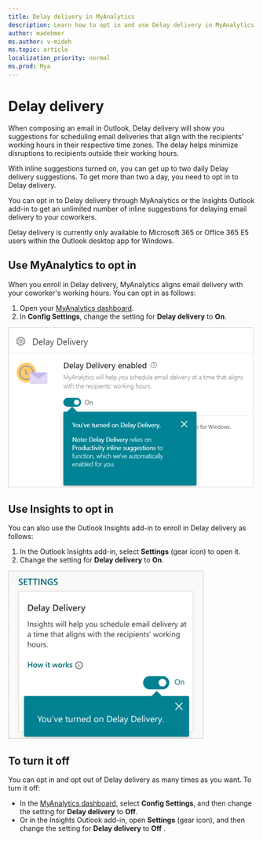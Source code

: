 ```yaml
---
title: Delay delivery in MyAnalytics
description: Learn how to opt in and use Delay delivery in MyAnalytics for suggestions on when to send email during your coworker's working hours
author: madehmer
ms.author: v-mideh
ms.topic: article
localization_priority: normal 
ms.prod: Mya
---
```


# Delay delivery

When composing an email in Outlook, Delay delivery will show you suggestions for scheduling email deliveries that align with the recipients' working hours in their respective time zones. The delay helps minimize disruptions to recipients outside their working hours.

With inline suggestions turned on, you can get up to two daily Delay delivery suggestions. To get more than two a day, you need to opt in to Delay delivery.

You can opt in to Delay delivery through MyAnalytics or the Insights Outlook add-in to get an unlimited number of inline suggestions for delaying email delivery to your coworkers.

Delay delivery is currently only available to Microsoft 365 or Office 365 E5 users within the Outlook desktop app for Windows.

## Use MyAnalytics to opt in

When you enroll in Delay delivery, MyAnalytics aligns email delivery with your coworker's working hours. You can opt in as follows:

1. Open your [MyAnalytics dashboard](https://myanalytics.microsoft.com).
2. In **Config Settings**, change the setting for **Delay delivery** to **On**.

  ![Turn on Delay delivery in MyAnalytics](../../Images/mya/use/delay-on-mya.png)

## Use Insights to opt in

You can also use the Outlook Insights add-in to enroll in Delay delivery as follows:

1. In the Outlook Insights add-in, select **Settings** (gear icon) to open it.
2. Change the setting for **Delay delivery** to **On**.

![Turn on Delay delivery in the Insights add-in](../../Images/mya/use/try-delay-add-in.png)

## To turn it off

You can opt in and opt out of Delay delivery as many times as you want. To turn it off:

* In the [MyAnalytics dashboard](https://myanalytics.microsoft.com), select **Config Settings**, and then change the setting for **Delay delivery** to **Off**.
* Or in the Insights Outlook add-in, open **Settings** (gear icon), and then change the setting for **Delay delivery** to **Off** .
